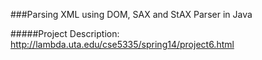 ###Parsing XML using DOM, SAX and StAX Parser in Java

#####Project Description: http://lambda.uta.edu/cse5335/spring14/project6.html




